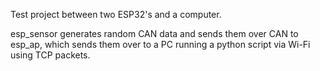 Test project between two ESP32's and a computer.

esp_sensor generates random CAN data and sends them over CAN to esp_ap, which sends them over to a PC running a python script via Wi-Fi using TCP packets.

